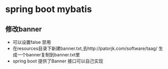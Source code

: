 # spring boot mybatis

## 修改banner
- 可以设置false 禁用
- 在resources目录下新建banner.txt,去http://patorjk.com/software/taag/ 
生成一个banner复制到banner.txt里
- spring boot 提供了Banner 接口可以自己实现
